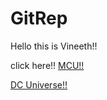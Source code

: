 # GitRep

Hello this is Vineeth!!

click here!!
[MCU!!](https://polkam-vineeth.github.io/GitRep/Marvel.html)


[DC Universe!!](https://polkam-vineeth.github.io/GitRep/sub1/pvk.html)

